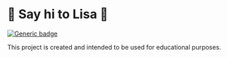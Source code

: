 # :wave: Say hi to Lisa :wave:

[![Generic badge](https://img.shields.io/badge/course%20available%3F-yes-green.svg)](https://shields.io/)

This project is created and intended to be used for educational purposes.
